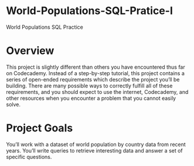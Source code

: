 # World-Populations-SQL-Pratice-I

World Populations SQL Practice

# Overview
This project is slightly different than others you have encountered thus far on Codecademy. Instead of a step-by-step tutorial, this project contains a series of open-ended requirements which describe the project you’ll be building. There are many possible ways to correctly fulfill all of these requirements, and you should expect to use the internet, Codecademy, and other resources when you encounter a problem that you cannot easily solve.

# Project Goals
You’ll work with a dataset of world population by country data from recent years. You’ll write queries to retrieve interesting data and answer a set of specific questions.
